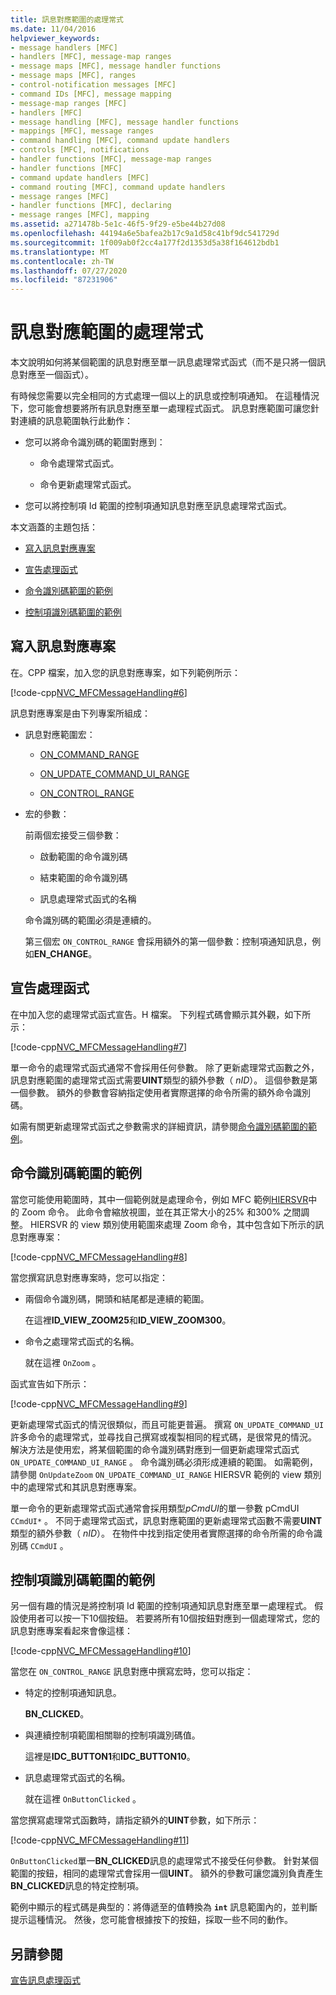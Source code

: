 ```yaml
---
title: 訊息對應範圍的處理常式
ms.date: 11/04/2016
helpviewer_keywords:
- message handlers [MFC]
- handlers [MFC], message-map ranges
- message maps [MFC], message handler functions
- message maps [MFC], ranges
- control-notification messages [MFC]
- command IDs [MFC], message mapping
- message-map ranges [MFC]
- handlers [MFC]
- message handling [MFC], message handler functions
- mappings [MFC], message ranges
- command handling [MFC], command update handlers
- controls [MFC], notifications
- handler functions [MFC], message-map ranges
- handler functions [MFC]
- command update handlers [MFC]
- command routing [MFC], command update handlers
- message ranges [MFC]
- handler functions [MFC], declaring
- message ranges [MFC], mapping
ms.assetid: a271478b-5e1c-46f5-9f29-e5be44b27d08
ms.openlocfilehash: 44194a6e5bafea2b17c9a1d58c41bf9dc541729d
ms.sourcegitcommit: 1f009ab0f2cc4a177f2d1353d5a38f164612bdb1
ms.translationtype: MT
ms.contentlocale: zh-TW
ms.lasthandoff: 07/27/2020
ms.locfileid: "87231906"
---
```

# <a name="handlers-for-message-map-ranges"></a>訊息對應範圍的處理常式

本文說明如何將某個範圍的訊息對應至單一訊息處理常式函式（而不是只將一個訊息對應至一個函式）。

有時候您需要以完全相同的方式處理一個以上的訊息或控制項通知。 在這種情況下，您可能會想要將所有訊息對應至單一處理程式函式。 訊息對應範圍可讓您針對連續的訊息範圍執行此動作：

- 您可以將命令識別碼的範圍對應到：

  - 命令處理常式函式。

  - 命令更新處理常式函式。

- 您可以將控制項 Id 範圍的控制項通知訊息對應至訊息處理常式函式。

本文涵蓋的主題包括：

- [寫入訊息對應專案](#_core_writing_the_message.2d.map_entry)

- [宣告處理函式](#_core_declaring_the_handler_function)

- [命令識別碼範圍的範例](#_core_example_for_a_range_of_command_ids)

- [控制項識別碼範圍的範例](#_core_example_for_a_range_of_control_ids)

## <a name="writing-the-message-map-entry"></a><a name="_core_writing_the_message.2d.map_entry"></a>寫入訊息對應專案

在。CPP 檔案，加入您的訊息對應專案，如下列範例所示：

[!code-cpp[NVC_MFCMessageHandling#6](codesnippet/cpp/handlers-for-message-map-ranges_1.cpp)]

訊息對應專案是由下列專案所組成：

- 訊息對應範圍宏：

  - [ON_COMMAND_RANGE](reference/message-map-macros-mfc.md#on_command_range)

  - [ON_UPDATE_COMMAND_UI_RANGE](reference/message-map-macros-mfc.md#on_update_command_ui_range)

  - [ON_CONTROL_RANGE](reference/message-map-macros-mfc.md#on_control_range)

- 宏的參數：

  前兩個宏接受三個參數：

  - 啟動範圍的命令識別碼

  - 結束範圍的命令識別碼

  - 訊息處理常式函式的名稱

  命令識別碼的範圍必須是連續的。

  第三個宏 `ON_CONTROL_RANGE` 會採用額外的第一個參數：控制項通知訊息，例如**EN_CHANGE**。

## <a name="declaring-the-handler-function"></a><a name="_core_declaring_the_handler_function"></a>宣告處理函式

在中加入您的處理常式函式宣告。H 檔案。 下列程式碼會顯示其外觀，如下所示：

[!code-cpp[NVC_MFCMessageHandling#7](codesnippet/cpp/handlers-for-message-map-ranges_2.h)]

單一命令的處理常式函式通常不會採用任何參數。 除了更新處理常式函數之外，訊息對應範圍的處理常式函式需要**UINT**類型的額外參數（ *nID*）。 這個參數是第一個參數。 額外的參數會容納指定使用者實際選擇的命令所需的額外命令識別碼。

如需有關更新處理常式函式之參數需求的詳細資訊，請參閱[命令識別碼範圍的範例](#_core_example_for_a_range_of_command_ids)。

## <a name="example-for-a-range-of-command-ids"></a><a name="_core_example_for_a_range_of_command_ids"></a>命令識別碼範圍的範例

當您可能使用範圍時，其中一個範例就是處理命令，例如 MFC 範例[HIERSVR](../overview/visual-cpp-samples.md)中的 Zoom 命令。 此命令會縮放視圖，並在其正常大小的25% 和300% 之間調整。 HIERSVR 的 view 類別使用範圍來處理 Zoom 命令，其中包含如下所示的訊息對應專案：

[!code-cpp[NVC_MFCMessageHandling#8](codesnippet/cpp/handlers-for-message-map-ranges_3.cpp)]

當您撰寫訊息對應專案時，您可以指定：

- 兩個命令識別碼，開頭和結尾都是連續的範圍。

   在這裡**ID_VIEW_ZOOM25**和**ID_VIEW_ZOOM300**。

- 命令之處理常式函式的名稱。

   就在這裡 `OnZoom` 。

函式宣告如下所示：

[!code-cpp[NVC_MFCMessageHandling#9](codesnippet/cpp/handlers-for-message-map-ranges_4.h)]

更新處理常式函式的情況很類似，而且可能更普遍。 撰寫 `ON_UPDATE_COMMAND_UI` 許多命令的處理常式，並尋找自己撰寫或複製相同的程式碼，是很常見的情況。 解決方法是使用宏，將某個範圍的命令識別碼對應到一個更新處理常式函式 `ON_UPDATE_COMMAND_UI_RANGE` 。 命令識別碼必須形成連續的範圍。 如需範例，請參閱 `OnUpdateZoom` `ON_UPDATE_COMMAND_UI_RANGE` HIERSVR 範例的 view 類別中的處理常式和其訊息對應專案。

單一命令的更新處理常式函式通常會採用類型*pCmdUI*的單一參數 pCmdUI `CCmdUI*` 。 不同于處理常式函式，訊息對應範圍的更新處理常式函數不需要**UINT**類型的額外參數（ *nID*）。 在物件中找到指定使用者實際選擇的命令所需的命令識別碼 `CCmdUI` 。

## <a name="example-for-a-range-of-control-ids"></a><a name="_core_example_for_a_range_of_control_ids"></a>控制項識別碼範圍的範例

另一個有趣的情況是將控制項 Id 範圍的控制項通知訊息對應至單一處理程式。 假設使用者可以按一下10個按鈕。 若要將所有10個按鈕對應到一個處理常式，您的訊息對應專案看起來會像這樣：

[!code-cpp[NVC_MFCMessageHandling#10](codesnippet/cpp/handlers-for-message-map-ranges_5.cpp)]

當您在 `ON_CONTROL_RANGE` 訊息對應中撰寫宏時，您可以指定：

- 特定的控制項通知訊息。

   **BN_CLICKED**。

- 與連續控制項範圍相關聯的控制項識別碼值。

   這裡是**IDC_BUTTON1**和**IDC_BUTTON10**。

- 訊息處理常式函式的名稱。

   就在這裡 `OnButtonClicked` 。

當您撰寫處理常式函數時，請指定額外的**UINT**參數，如下所示：

[!code-cpp[NVC_MFCMessageHandling#11](codesnippet/cpp/handlers-for-message-map-ranges_6.cpp)]

`OnButtonClicked`單一**BN_CLICKED**訊息的處理常式不接受任何參數。 針對某個範圍的按鈕，相同的處理常式會採用一個**UINT**。 額外的參數可讓您識別負責產生**BN_CLICKED**訊息的特定控制項。

範例中顯示的程式碼是典型的：將傳遞至的值轉換為 **`int`** 訊息範圍內的，並判斷提示這種情況。 然後，您可能會根據按下的按鈕，採取一些不同的動作。

## <a name="see-also"></a>另請參閱

[宣告訊息處理函式](declaring-message-handler-functions.md)
